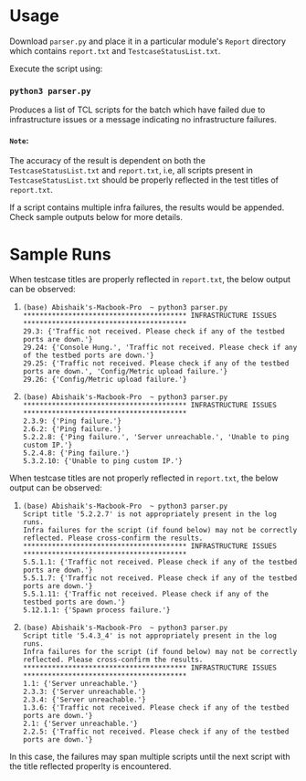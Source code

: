 # Usage
Download `parser.py` and place it in a particular module's `Report` directory which contains `report.txt` and `TestcaseStatusList.txt`.

Execute the script using:

### `python3 parser.py`

Produces a list of TCL scripts for the batch which have failed due to infrastructure issues or a message indicating no infrastructure failures.

#### `Note`: 
The accuracy of the result is dependent on both the `TestcaseStatusList.txt` and `report.txt`, i.e, all scripts present in `TestcaseStatusList.txt` should be properly reflected in the test titles of `report.txt`. 

If a script contains multiple infra failures, the results would be appended. Check sample outputs below for more details.

# Sample Runs

When testcase titles are properly reflected in `report.txt`, the below output can be observed:

1. `(base) Abishaik's-Macbook-Pro  ~ python3 parser.py`                                                                                
`**************************************** INFRASTRUCTURE ISSUES ****************************************` <br />
`29.3: {'Traffic not received. Please check if any of the testbed ports are down.'}` <br />
`29.24: {'Console Hung.', 'Traffic not received. Please check if any of the testbed ports are down.'}` <br />
`29.25: {'Traffic not received. Please check if any of the testbed ports are down.', 'Config/Metric upload failure.'}` <br />
`29.26: {'Config/Metric upload failure.'}` <br />

2. `(base) Abishaik's-Macbook-Pro  ~ python3 parser.py` <br />
`**************************************** INFRASTRUCTURE ISSUES ****************************************` <br />
`2.3.9: {'Ping failure.'}` <br />
`2.6.2: {'Ping failure.'}` <br />
`5.2.2.8: {'Ping failure.', 'Server unreachable.', 'Unable to ping custom IP.'}` <br />
`5.2.4.8: {'Ping failure.'}` <br />
`5.3.2.10: {'Unable to ping custom IP.'}` <br />

When testcase titles are not properly reflected in `report.txt`, the below output can be observed:

1. `(base) Abishaik's-Macbook-Pro  ~ python3 parser.py` <br />
`Script title '5.2.2.7' is not appropriately present in the log runs.` <br />
`Infra failures for the script (if found below) may not be correctly reflected. Please cross-confirm the results.` <br />
`**************************************** INFRASTRUCTURE ISSUES ****************************************` <br />
`5.5.1.1: {'Traffic not received. Please check if any of the testbed ports are down.'}` <br />
`5.5.1.7: {'Traffic not received. Please check if any of the testbed ports are down.'}` <br />
`5.5.1.11: {'Traffic not received. Please check if any of the testbed ports are down.'}` <br />
`5.12.1.1: {'Spawn process failure.'}` <br />

2. `(base) Abishaik's-Macbook-Pro  ~ python3 parser.py` <br />
`Script title '5.4.3_4' is not appropriately present in the log runs.` <br />
`Infra failures for the script (if found below) may not be correctly reflected. Please cross-confirm the results.` <br />
`**************************************** INFRASTRUCTURE ISSUES ****************************************`<br />
`1.1: {'Server unreachable.'}` <br />
`2.3.3: {'Server unreachable.'}` <br />
`2.3.4: {'Server unreachable.'}` <br />
`1.3.6: {'Traffic not received. Please check if any of the testbed ports are down.'}` <br />
`2.1: {'Server unreachable.'}` <br />
`2.2.5: {'Traffic not received. Please check if any of the testbed ports are down.'}` <br />

In this case, the failures may span multiple scripts until the next script with the title reflected properlty is encountered.




